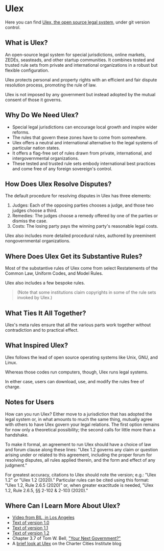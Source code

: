 # Ulex
Here you can find [Ulex, the open source legal system](versions/1.2/), under git version control.

## What is Ulex?
An open-source legal system for special jurisdictions, online markets, ZEDEs, seasteads, and other startup communities.
It combines tested and trusted rule sets from private and international organizations in a robust but flexible configuration.

Ulex protects personal and property rights with an efficient and fair dispute resolution process, promoting the rule of law.

Ulex is not imposed by any government but instead adopted by the mutual consent of those it governs.
 

## Why Do We Need Ulex?
* Special legal jurisdictions can encourage local growth and inspire wider reforms.
* The rules that govern these zones have to come from somewhere.
* Ulex offers a neutral and international alternative to the legal systems of particular nation states.
* It offers a flag-free set of rules drawn from private, international, and intergovernmental organizations.
* These tested and trusted rule sets embody international best practices and come free of any foreign sovereign's control.


## How Does Ulex Resolve Disputes?
The default procedure for resolving disputes in Ulex has three elements:
1.  Judges:  Each of the opposing parties chooses a judge, and those two judges choose a third.
2.  Remedies:  The judges choose a remedy offered by one of the parties or dismiss the case.
3.  Costs:  The losing party pays the winning party's reasonable legal costs.
 
Ulex also includes more detailed procedural rules, authored by preeminent nongovernmental organizations.


## Where Does Ulex Get its Substantive Rules?
Most of the substantive rules of Ulex come from select Restatements of the Common Law, Uniform Codes, and Model Rules.

Ulex also includes a few bespoke rules.

> (Note that some institutions claim copyrights in some of the rule sets invoked by Ulex.)


## What Ties It All Together?
Ulex's meta rules ensure that all the various parts work together without contradiction and to practical effect.


## What Inspired Ulex?
Ulex follows the lead of open source operating systems like Unix, GNU, and Linux.

Whereas those codes run computers, though, Ulex runs legal systems.

In either case, users can download, use, and modify the rules free of charge.

## Notes for Users

How can you run Ulex? Either move to a jurisdiction that has adopted the legal
system or, in what amounts to much the same thing, mutually agree with others to have Ulex
govern your legal relations. The first option remains for now only a theoretical possibility;
the second calls for little more than a handshake.

To make it formal, an agreement to run Ulex should have a choice of law and forum clause along these lines:
"Ulex 1.2 governs any claim or question arising under or related to this agreement, including the proper forum
for resolving disputes, all rules applied therein, and the form and effect of any judgment."

For greatest accuracy, citations to Ulex should note the version; e.g.: "Ulex 1.2" or
"Ulex 1.2 (2020)." Particular rules can be cited using this format: "Ulex 1.2, Rule 2.6.5
(2020)" or, when greater exactitude is needed, "Ulex 1.2, Rule 2.6.5, §§ 2-102 & 2-103 (2020)."


## Where Can I Learn More About Ulex?
* [Video from BIL, in Los Angeles](https://youtu.be/I83ywM-zd4k)
* [Text of version 1.0](https://goo.gl/bChSpI)
* [Text of version 1.1](https://github.com/ulex-opensource/Ulex/tree/master/versions/1.1)
* [Text of version 1.2](https://github.com/ulex-opensource/Ulex/tree/master/versions/1.2)
* Chapter 3.7 of Tom W. Bell, ["Your Next Government?"](https://www.amazon.com/Your-Next-Government-Stateless-Nations/dp/1316613925)
* A [brief look at Ulex](https://www.chartercitiesinstitute.org/post/ulex-a-legal-framework) on the Charter Cities Institute blog
